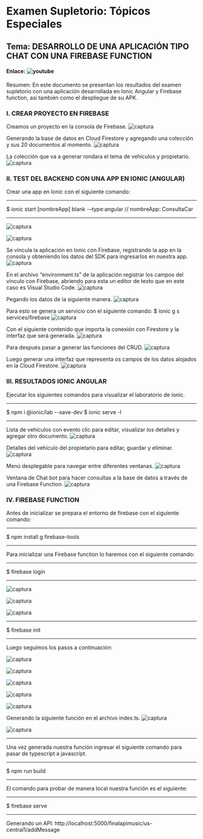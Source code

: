# Examen Supletorio: Tópicos Especiales

## Tema: DESARROLLO DE UNA APLICACIÓN TIPO CHAT CON UNA FIREBASE FUNCTION

#### Enlace: ![youtube](https://youtu.be/PkbR11zOpss)

Resumen:
En este documento se presentan los resultados del examen supletorio con una aplicación desarrollada en Ionic Angular y Firebase function, así también como el despliegue de su APK.

### I.  CREAR PROYECTO EN FIREBASE

Creamos un proyecto en la consola de Firebase.
![captura](https://github.com/EddRick96/appMovil/blob/master/capturas/img_1.png)

Generando la base de datos en Cloud Firestore y agregando una colección y sus 20 documentos al momento.
![captura](https://github.com/EddRick96/appMovil/blob/master/capturas/img_2.png)

La colección que va a generar rondara el tema de vehículos y propietario.
![captura](https://github.com/EddRick96/appMovil/blob/master/capturas/img_3.png)

### II.  TEST DEL BACKEND CON UNA APP EN IONIC (ANGULAR)

Crear una app en Ionic con el siguiente comando:

----------------------------------------------
$ ionic start [nombreApp] blank -–type:angular
// nombreApp: ConsultaCar

--------------------------------------
![captura](https://github.com/EddRick96/appMovil/blob/master/capturas/img_4.PNG)

![captura](https://github.com/EddRick96/appMovil/blob/master/capturas/img_5.PNG)

Se vincula la aplicación en Ionic con Firebase, registrando la app en la consola y obteniendo los datos del SDK para ingresarlos en nuestra app.
![captura](https://github.com/EddRick96/appMovil/blob/master/capturas/img_6.png)

En el archivo “environment.ts” de la aplicación registrar los campos del vínculo con Firebase, abriendo para esta un editor de texto que en este caso es Visual Studio Code.
![captura](https://github.com/EddRick96/appMovil/blob/master/capturas/img_7.png)

Pegando los datos de la siguiente manera.
![captura](https://github.com/EddRick96/appMovil/blob/master/capturas/img_8.png)

Para esto se genera un servicio con el siguiente comando:
$ ionic g s services/firebase
![captura](https://github.com/EddRick96/appMovil/blob/master/capturas/img_9.png)

Con el siguiente contenido que importa la conexión con Firestore y la interfaz que será generada.
![captura](https://github.com/EddRick96/appMovil/blob/master/capturas/img_10.PNG)

Para después pasar a generar las funciones del CRUD.
![captura](https://github.com/EddRick96/appMovil/blob/master/capturas/img_11.PNG)

Luego generar una interfaz que representa os campos de los datos alojados en la Cloud Firestore.
![captura](https://github.com/EddRick96/appMovil/blob/master/capturas/img_12.PNG)

### III.  RESULTADOS IONIC ANGULAR


Ejecutar los siguientes comandos para visualizar el laboratorio de ionic.

---------------------------
$ npm i @ionic/lab --save-dev
$ ionic serve -l

-------------------------
Lista de vehículos con evento clic para editar, visualizar los detalles y agregar otro documento.
![captura](https://github.com/EddRick96/appMovil/blob/master/capturas/img_13.png)

Detalles del vehículo del propietario para editar, guardar y eliminar.
![captura](https://github.com/EddRick96/appMovil/blob/master/capturas/img_14.png)

Menú desplegable para navegar entre diferentes ventanas.
![captura](https://github.com/EddRick96/appMovil/blob/master/capturas/img_15.png)

Ventana de Chat bot para hacer consultas a la base de datos a través de una Firebase Function.
![captura](https://github.com/EddRick96/appMovil/blob/master/capturas/img_16.png)

### IV.  FIREBASE FUNCTION

Antes de inicializar se prepara el entorno de firebase con el siguiente comando:

---------------------------------
$ npm install g firebase-tools

---------------------------------
Para inicializar una Firebase function lo haremos con el siguiente comando:

---------------------
$ firebase login

---------------------
![captura](https://github.com/EddRick96/appMovil/blob/master/capturas/img_f1.jpg)

![captura](https://github.com/EddRick96/appMovil/blob/master/capturas/img_f2.jpg)

![captura](https://github.com/EddRick96/appMovil/blob/master/capturas/img_f3.jpg)

--------------------
$ firebase init

------------------
Luego seguimos los pasos a continuación:

![captura](https://github.com/EddRick96/appMovil/blob/master/capturas/img_f4.jpg)

![captura](https://github.com/EddRick96/appMovil/blob/master/capturas/img_f5.jpg)

![captura](https://github.com/EddRick96/appMovil/blob/master/capturas/img_f6.jpg)

![captura](https://github.com/EddRick96/appMovil/blob/master/capturas/img_f7.jpg)

![captura](https://github.com/EddRick96/appMovil/blob/master/capturas/img_f8.jpg)

Generando la siguiente función en el archivo index.ts.
![captura](https://github.com/EddRick96/appMovil/blob/master/capturas/img_f9.jpg)

![captura](https://github.com/EddRick96/appMovil/blob/master/capturas/img_17.PNG)

---------------------------
Una vez generada nuestra función ingresar el siguiente comando para pasar de typescript a javascript.

------------------
$ npm run build

------------------
El comando para probar de manera local nuestra función es el siguiente:

-----------------
$ firebase serve

----------------
Generando un API:
http://localhost:5000/finalapimusic/us-central1/addMessage

